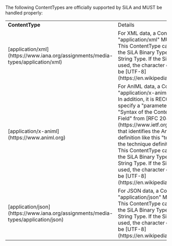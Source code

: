 The following ContentTypes are officially supported by SiLA and MUST 
be handled properly:

<table>
  <tr>
    <td><b>ContentType</b></td>
    <td>Details</td>
  </tr>
  <tr>
    <td>[application/xml](https://www.iana.org/assignments/media-types/application/xml)</td>
    <td>
        For XML data, a ContentType of "application/xml" MUST be used.
        <br/> This ContentType can be applied to the SiLA Binary Type and 
        the SiLA String Type. If the SiLA Binary Type is used, 
        the character encoding MUST be [UTF-8](https://en.wikipedia.org/wiki/UTF-8).    
    </td>
  </tr>
  <tr>
   <td>[application/x-animl](https://www.animl.org)</td>
   <td>
       For AnIML data, a ContentType of "application/x-animl" MUST be used.
       In addition, it is RECOMMENDED to specify a "parameter" (according to "Syntax of 
       the Content-Type Header Field" from [RFC 2045](https://www.ietf.org/rfc/rfc2045.txt)) that identifies 
       the AnIML technique definition like this "technique={URI of the technique definition}".
       <br/> This ContentType can be applied to the SiLA Binary Type and 
       the SiLA String Type. If the SiLA Binary Type is used, the character 
       encoding MUST be [UTF-8](https://en.wikipedia.org/wiki/UTF-8).   
   </td>
  </tr>
  <tr>
     <td>[application/json](https://www.iana.org/assignments/media-types/application/json)</td>
     <td>
         For JSON data, a ContentType of "application/json" MUST be used.
         <br/> This ContentType can be applied to the SiLA Binary Type and the 
         SiLA String Type. If the SiLA Binary Type is used, the character encoding 
         MUST be [UTF-8](https://en.wikipedia.org/wiki/UTF-8). 
     </td>
    </tr>
</table>
    
